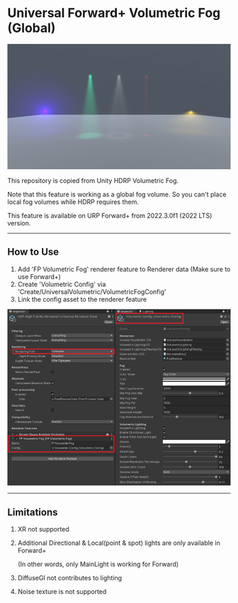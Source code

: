 # Universal Forward+ Volumetric Fog (Global)

![Sample](./VolumetricFogSample.png) 

This repository is copied from Unity HDRP Volumetric Fog.

Note that this feature is working as a global fog volume. So you can't place local fog volumes while HDRP requires them.

This feature is available on URP Forward+ from 2022.3.0f1 (2022 LTS) version.

---

## How to Use
1. Add 'FP Volumetric Fog' renderer feature to Renderer data (Make sure to use Forward+)
2. Create 'Volumetric Config' via 'Create/UniversalVolumetric/VolumetricFogConfig'
3. Link the config asset to the renderer feature

![How To Use](./HowToUse.png) 

---

## Limitations
1. XR not supported
2. Additional Directional & Local(point & spot) lights are only available in Forward+
   
   (In other words, only MainLight is working for Forward)
   
3. DiffuseGI not contributes to lighting
4. Noise texture is not supported 
